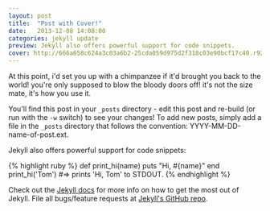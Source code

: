 ```yaml
---
layout: post
title:  "Post with Cover!"
date:   2013-12-08 14:08:00
categories: jekyll update
preview: Jekyll also offers powerful support for code snippets.
cover: http://666a658c624a3c03a6b2-25cda059d975d2f318c03e90bcf17c40.r92.cf1.rackcdn.com/unsplash_528c31f66181e_1.JPG
---
```


At this point, i'd set you up with a chimpanzee if it'd brought you back to the world! you're only supposed to blow the bloody doors off! it's not the size mate, it's how you use it.

You'll find this post in your `_posts` directory - edit this post and re-build (or run with the `-w` switch) to see your changes!
To add new posts, simply add a file in the `_posts` directory that follows the convention: YYYY-MM-DD-name-of-post.ext.

Jekyll also offers powerful support for code snippets:

{% highlight ruby %}
def print_hi(name)
  puts "Hi, #{name}"
end
print_hi('Tom')
#=> prints 'Hi, Tom' to STDOUT.
{% endhighlight %}

Check out the [Jekyll docs][jekyll] for more info on how to get the most out of Jekyll. File all bugs/feature requests at [Jekyll's GitHub repo][jekyll-gh].

[jekyll-gh]: https://github.com/mojombo/jekyll
[jekyll]:    http://jekyllrb.com

